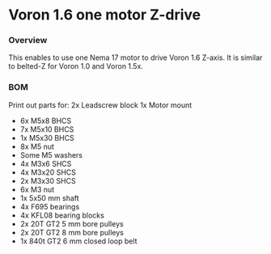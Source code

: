 # Voron 1.6 one motor Z-drive

### Overview
This enables to use one Nema 17 motor to drive Voron 1.6 Z-axis. It is similar to belted-Z for Voron 1.0 and Voron 1.5x.

### BOM

Print out parts for:
2x Leadscrew block
1x Motor mount

* 6x M5x8 BHCS
* 7x M5x10 BHCS
* 1x M5x30 BHCS
* 8x M5 nut
* Some M5 washers
* 4x M3x6 SHCS
* 4x M3x20 SHCS
* 2x M3x30 SHCS
* 6x M3 nut
* 1x 5x50 mm shaft
* 4x F695 bearings
* 4x KFL08 bearing blocks
* 2x 20T GT2 5 mm bore pulleys
* 2x 20T GT2 8 mm bore pulleys
* 1x 840t GT2 6 mm closed loop belt
